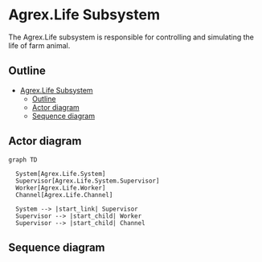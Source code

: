 # Agrex.Life Subsystem

The Agrex.Life subsystem is responsible for controlling and simulating the life of farm animal.

## Outline 

- [Agrex.Life Subsystem](#agrexlife-subsystem)
  - [Outline](#outline)
  - [Actor diagram](#actor-diagram)
  - [Sequence diagram](#sequence-diagram)

## Actor diagram

```mermaid
graph TD

  System[Agrex.Life.System]
  Supervisor[Agrex.Life.System.Supervisor]
  Worker[Agrex.Life.Worker]
  Channel[Agrex.Life.Channel]

  System --> |start_link| Supervisor  
  Supervisor --> |start_child| Worker
  Supervisor --> |start_child| Channel

```

## Sequence diagram

```mermaid

```
